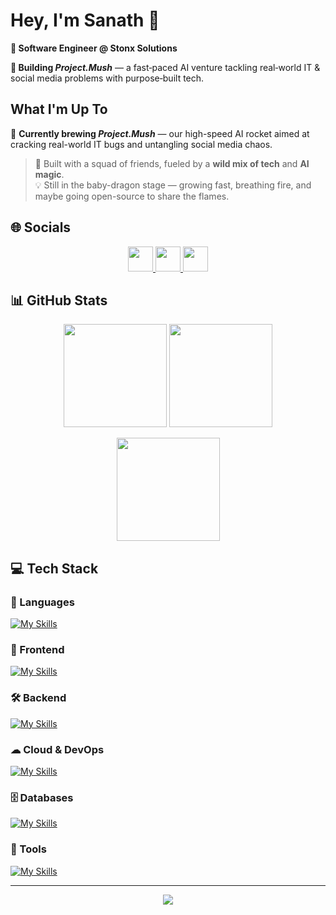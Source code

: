 # Hey, I'm Sanath 👋

**💼 Software Engineer @ Stonx Solutions**

**🚀 Building *Project.Mush*** — a fast‑paced AI venture tackling real‑world IT & social media problems with purpose‑built tech.

##  What I'm Up To

🚀 **Currently brewing *Project.Mush*** — our high-speed AI rocket aimed at cracking real-world IT bugs and untangling social media chaos.  
> 👥 Built with a squad of friends, fueled by a **wild mix of tech** and **AI magic**.  
> 💡 Still in the baby-dragon stage — growing fast, breathing fire, and maybe going open-source to share the flames.


## 🌐 Socials

<p align="center">
  <a href="https://instagram.com/sanath_naik_">
    <img src="https://img.shields.io/badge/Instagram-%23FFDAD6.svg?style=for-the-badge&logo=instagram&logoColor=white" height="40"/>
  </a>
  <a href="https://linkedin.com/in/sanath-naik">
    <img src="https://img.shields.io/badge/LinkedIn-%23CFE8FF.svg?style=for-the-badge&logo=linkedin&logoColor=0A66C2" height="40"/>
  </a>
  <a href="mailto:sanathbnaik@gmail.com">
    <img src="https://img.shields.io/badge/Email-%23EADDFF.svg?style=for-the-badge&logo=gmail&logoColor=EA4335" height="40"/>
  </a>
</p>

## 📊 GitHub Stats

<p align="center">
  <img src="https://github-readme-stats.vercel.app/api?username=me-sanath&theme=blue_navy&hide_border=false&include_all_commits=true&count_private=true" height="165" />
  <img src="https://nirzak-streak-stats.vercel.app/?user=me-sanath&theme=blue_navy&hide_border=false" height="165" />
</p>

<p align="center">
  <img src="https://github-readme-stats.vercel.app/api/top-langs/?username=me-sanath&theme=blue_navy&hide_border=false&include_all_commits=true&count_private=true&layout=compact" height="165" />
</p>

## 💻 Tech Stack

### 🧠 Languages
[![My Skills](https://skillicons.dev/icons?i=c,cpp,python,go,js,java,ts)](https://skillicons.dev)

### 🎨 Frontend
[![My Skills](https://skillicons.dev/icons?i=html,css,react,nextjs,tailwind,bootstrap)](https://skillicons.dev)

### 🛠 Backend
[![My Skills](https://skillicons.dev/icons?i=nodejs,express,django,fastapi,php)](https://skillicons.dev)

### ☁ Cloud & DevOps
[![My Skills](https://skillicons.dev/icons?i=aws,gcp,docker,kubernetes,nginx)](https://skillicons.dev)

### 🗄 Databases
[![My Skills](https://skillicons.dev/icons?i=mongodb,mysql,postgres,redis)](https://skillicons.dev)

### 🧰 Tools
[![My Skills](https://skillicons.dev/icons?i=git,github,gitlab,figma,postman)](https://skillicons.dev)


---
<p align="center">
  <img src="https://img.shields.io/badge/Profile%20Views-1-FFDAD6?style=for-the-badge&labelColor=FFDAD6&color=FFDAD6&logoColor=000000&labelTextColor=000000" />
</p>


